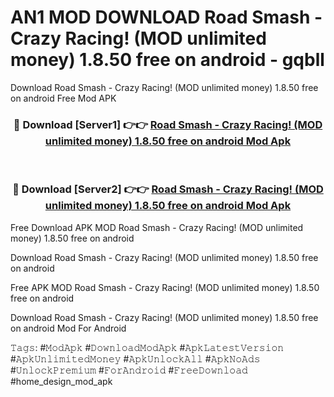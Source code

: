 # AN1 MOD DOWNLOAD Road Smash - Crazy Racing! (MOD unlimited money) 1.8.50 free on android - gqbll
Download Road Smash - Crazy Racing! (MOD unlimited money) 1.8.50 free on android Free Mod APK

<div align="center">
<h3>🔴 Download [Server1] 👉👉 <a href="https://apk-comot.site?title=Road_Smash_-_Crazy_Racing!_(MOD_unlimited_money)_1.8.50_free_on_android">Road Smash - Crazy Racing! (MOD unlimited money) 1.8.50 free on android Mod Apk</a></h3><br>

<h3>🔴 Download [Server2] 👉👉 <a href="https://apk-comot.site?title=Road_Smash_-_Crazy_Racing!_(MOD_unlimited_money)_1.8.50_free_on_android">Road Smash - Crazy Racing! (MOD unlimited money) 1.8.50 free on android Mod Apk</a></h3>
</div>


Free Download APK MOD Road Smash - Crazy Racing! (MOD unlimited money) 1.8.50 free on android

Download Road Smash - Crazy Racing! (MOD unlimited money) 1.8.50 free on android 

Free APK MOD Road Smash - Crazy Racing! (MOD unlimited money) 1.8.50 free on android 

Download Road Smash - Crazy Racing! (MOD unlimited money) 1.8.50 free on android Mod For Android

𝚃𝚊𝚐𝚜: #𝙼𝚘𝚍𝙰𝚙𝚔 #𝙳𝚘𝚠𝚗𝚕𝚘𝚊𝚍𝙼𝚘𝚍𝙰𝚙𝚔 #𝙰𝚙𝚔𝙻𝚊𝚝𝚎𝚜𝚝𝚅𝚎𝚛𝚜𝚒𝚘𝚗 #𝙰𝚙𝚔𝚄𝚗𝚕𝚒𝚖𝚒𝚝𝚎𝚍𝙼𝚘𝚗𝚎𝚢 #𝙰𝚙𝚔𝚄𝚗𝚕𝚘𝚌𝚔𝙰𝚕𝚕 #𝙰𝚙𝚔𝙽𝚘𝙰𝚍𝚜 #𝚄𝚗𝚕𝚘𝚌𝚔𝙿𝚛𝚎𝚖𝚒𝚞𝚖 #𝙵𝚘𝚛𝙰𝚗𝚍𝚛𝚘𝚒𝚍 #𝙵𝚛𝚎𝚎𝙳𝚘𝚠𝚗𝚕𝚘𝚊𝚍 #home_design_mod_apk